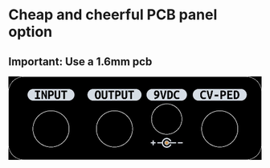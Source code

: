 # Cheap and cheerful PCB panel option

## Important: Use a 1.6mm pcb
 
![Jack panel](./docs/2D/panel_front.jpg)